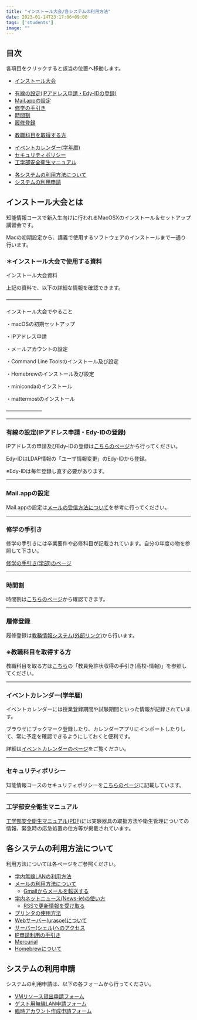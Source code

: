```yaml
---
title: "インストール大会/各システムの利用方法"
date: 2023-01-14T23:17:06+09:00
tags: ['students']
image: ""
---
```

## 目次


各項目をクリックすると該当の位置へ移動します。


* [インストール大会](#install-taikai)
+ [有線の設定(IPアドレス申請・Edy-IDの登録)](#wired)
+ [Mail.appの設定](#mail-app)
+ [修学の手引き](#study-guide)
+ [時間割](#timetable)
+ [履修登録](#course-regist)
- [教職科目を取得する方](#teacher-licence)

+ [イベントカレンダー(学年暦)](#event)
+ [セキュリティポリシー](#security-policy)
+ [工学部安全衛生マニュアル](#safety-manual)

* [各システムの利用方法について](#howtouse)
* [システムの利用申請](#request)



## インストール大会とは


知能情報コースで新入生向けに行われるMacOSXのインストール＆セットアップ講習会です。  

Macの初期設定から、講義で使用するソフトウェアのインストールまで一通り行います。


### ＊インストール大会で使用する資料


インストール大会資料
  

上記の資料で、以下の詳細な情報を確認できます。  

———————  

インストール大会でやること  

・macOSの初期セットアップ  

・IPアドレス申請  

・メールアカウントの設定  

・Command Line Toolsのインストール及び設定  

・Homebrewのインストール及び設定  

・minicondaのインストール  

・mattermostのインストール  

———————




---



### 有線の設定(IPアドレス申請・Edy-IDの登録)


IPアドレスの申請及びEdy-IDの登録は[こちらのページ](/internal/host-regist/)から行ってください。


Edy-IDはLDAP情報の「ユーザ情報変更」のEdy-IDから登録。  

※Edy-IDは毎年登録し直す必要があります。




---



### Mail.appの設定


Mail.appの設定は[メールの受信方法について](/students/install/mail/)を参考に行ってください。




---



### 修学の手引き


修学の手引きには卒業要件や必修科目が記載されています。自分の年度の物を参照して下さい。  

[修学の手引き(学部)のページ](/students/study-guide/)




---



### 時間割


時間割は[こちらのページ](/students/timetable/)から確認できます。




---



### 履修登録


履修登録は[教務情報システム(外部リンク)](https://tiglon.jim.u-ryukyu.ac.jp/Portal/)から行います。  




### ※教職科目を取得する方


教職科目を取る方は[こちら](/students/study-teaching-licence/#teacher)の「教員免許状収得の手引き(高校-情報)」を参照してください。




---



### イベントカレンダー(学年暦)


イベントカレンダーには授業登録期間や試験期間といった情報が記録されています。  

ブラウザにブックマーク登録したり、カレンダーアプリにインポートしたりして、常に予定を確認できるようにしておくと便利です。  

詳細は[イベントカレンダーのページ](/students/install/event-calendar/)をご覧ください。




---



### セキュリティポリシー


知能情報コースのセキュリティポリシーを[こちらのページ](/students/security-policy/)に記載しています。




---



### 工学部安全衛生マニュアル


[工学部安全衛生マニュアル(PDF)](/files/2021/04/b3e9eeb790b3d0458b8e798955273ca6-1.pdf)には実験器具の取扱方法や衛生管理についての情報、緊急時の応急処置の仕方等が掲載されています。  




## 各システムの利用方法について


利用方法については各ページをご参照ください。


* [学内無線LANの利用方法](/students/install/wifi/)
* [メールの利用方法について](/students/install/mail/)
	+ [Gmailからメールを転送する](/students/install/forward-email/)
* [学内ネットニュース(News-ie)の使い方](/students/install/newsie/)
	+ [RSSで更新情報を受け取る](/students/install/rss-2/)
* [プリンタの使用方法](/students/install/printer/)
* [Webサーバー(urasoe)について](/students/install/web-server/)
* [サーバー(シェル)へのアクセス](/students/install/server-access/)
* [IP申請利用の手引き](/students/install/ip-address/)
* [Mercurial](/students/install/mercurial/)
* [Homebrewについて](/students/install/homebrew/)



## システムの利用申請


システムの利用申請は、以下の各フォームから行ってください。


* [VMリソース貸出申請フォーム](/students/request/vm/)
* [ゲスト用無線LAN申請フォーム](/students/request/guest-wifi/)
* [臨時アカウント作成申請フォーム](/students/request/guest-id/)


